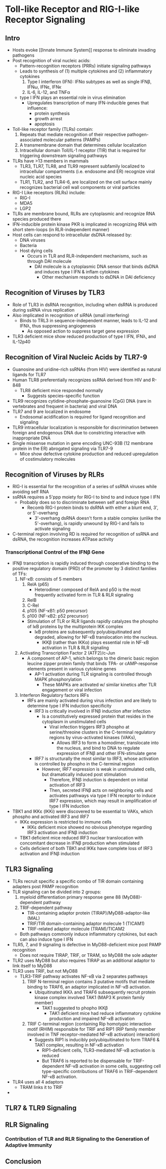 # Toll-like Receptor and RIG-I-like Receptor Signaling

## Intro
- Hosts evoke [[Innate Immune System]] response to eliminate invading pathogens
- Post recognition of viral nucleic acids:
	- Pattern-recognition receptors (PRRs) initiate signaling pathways
	- Leads to synthesis of  (1) multiple cytokines and (2) inflammatory cytokines
		1. Type I interferon (IFN): IFNα subtypes as well as single IFNβ, IFNω, IFNε, IFNκ 
		2. IL-6, IL-12, and TNFα
	- type I IFN plays an essential role in virus elimination
		- Upregulates transcription of many IFN-inducible genes that influence:
			- protein synthesis
			- growth arrest
			- apoptosis
- Toll-like receptor family (TLRs) contain:
	1. Repeats that mediate recognition of their respective pathogen-associated molecular patterns (PAMPs)
	2. A transmembrane domain that determines cellular localization
	3. Intracellular domain Toll/IL-1 receptor (TIR) that is required for triggering downstream signaling pathways
- TLRs have >13 members in mammals
	- TLR3, TLR7, TLR8, and TLR9 represent subfamily localized to intracellular compartments (i.e. endosome and ER) recognize viral nucleic acid species
	- TLR1, TLR2, and TLR4-6, are localized on the cell surface mainly recognizes bacterial cell wall components or viral particles
- RIG-I Like receptors (RLRs) include:
	- RIG-I
	- MDA5
	- LGP2
- TLRs are membrane bound, RLRs are cytoplasmic and recognize RNA species produced there
- IFN-inducible protein kinase PKR is implicated in recognizing RNA with short stem-loops (in RLR-independent manner)
- Host cells can respond to intracellular dsDNA released by:
	- DNA viruses
	- Bacteria
	- Host dying cells
		- Occurs in TLR and RLR-independent mechanisms, such as through DAI molecule
			- DAI molecule is a cytoplasmic DNA sensor that binds dsDNA and induces type I IFN & inflam cytokines
				- Other mechanism responds to dsDNA in DAI deficiency
## Recognition of Viruses by TLR3
- Role of TLR3 in dsRNA recognition, including when dsRNA is produced during ssRNA virus replication
- Also implicated in recognition of siRNA (small interfering)
	- Binds to TRL3 in sequence-independent manner, leads to IL-12 and IFNλ, thus suppressing angiogenesis
		- As opposed action to suppress target gene expression
- TLR3 deficient mice show reduced production of type I IFN, IFNλ, and IL-12p40
## Recognition of Viral Nucleic Acids by TLR7-9
- Guanosine and uridine-rich ssRNAs (from HIV) were identified as natural ligands for TLR7
- Human TLR8 preferentially recognizes ssRNA derived from HIV and R-848
	- TLR8 deficient mice responded normally
		- Suggests species-specific function
- TLR9 recognizes cytidine-phosphate-guanosine (CpG) DNA (rare in vertebrates and frequent in bacteria) and viral DNA
- TLR7 and 9 are localized in endosome
	- Endosomal acidification is required for ligand recognition and signaling
- TLR9 intracellular localization is responsible for discrimination between foreign and endogenous DNA due to constricting interactive with inappropriate DNA
- Single missense mutation in gene encoding UNC-93B (12 membrane protein in the ER) abrogated signaling via TLR7-9
	- Mice show defective cytokine production and reduced upregulation of costimulatory molecules
## Recognition of Viruses by RLRs
- RIG-I is essential for the recognition of a series of ssRNA viruses while avoiding self RNA
- ssRNA requires a 5'ppp moiety for RIG-I to bind to and induce type I IFN
	- Probably does so to discriminate between self and foreign RNA
		- Recomb RIG-I protein binds to dsRNA with either a blunt end, 3', or 5'-overhang
			- 3'-overhang dsRNA doesn't form a stable complex (unlike the 5'-overhang), is rapidly unwound by RIG-I and fails to activate signaling
- C-terminal region involving RD is required for recognition of ssRNA and dsRNA, the recognition increases ATPase activity
### Transcriptional Control of the IFNβ Gene
- IFNβ transcription is rapidly induced through cooperative binding to the positive regulatory domain (PRD) of the promoter by 3 distinct families of TFs:
	1. NF-κB: consists of 5 members
		1. RelA (p65)
			- Heterodimer composed of RelA and p50 is the most frequently activated form in TLR & RLR signaling
		2. RelB
		3. C-Rel
		4. p105 (NF-κB1: p50 precursor)
		5. p100 (NF-κB2: p52 precursor)
		- Stimulation of TLR or RLR ligands rapidly catalyzes the phospho of IκB proteins by the multiprotein IKK complex
			- IκB proteins are subsequently polyubiquitinated and degraded, allowing for NF-κB translocation into the nucleus. 
				- IKKβ (rather than IKKα) plays essential role in NF-κB activation in TLR & RLR signaling
	2. Activating Transcription Factor 2 (ATF2)/c-Jun
		- A component of AP-1, which belongs to the dimeric basic region leucine zipper protein family that binds TPA- or cAMP-response elements present in various cytokine genes
			- AP-1 activation during TLR signaling is controlled through MAPK phosphorylation 
				- These MAPKs are activated w/ similar kinetics after TLR engagement or viral infection
	3. Interferon Regulatory factors IRFs
		- IRFs are mainly activated during virus infection and are likely to determine type I IFN induction specificity
			- IRF3 is critically involved in IFNβ induction after infection
				- Is a constitutively expressed protein that resides in the cytoplasm in unstimulated cells 
					- Viral infection triggers IRF3 phospho at serine/threoine clusters in the C-terminal regulatory regions by virus-activated kinases (VAKs), 
						- Allows IRF3 to form a homodimer, translocate into the nucleus, and bind to DNA to regulate expression of IFNβ and other IFN-stimulate gene 
			- IRF7 is structurally the most similar to IRF3, whose activation is controlled by phospho in the C-terminal region
				- However, IRF7 expression is weak in unstimulated cells, but dramatically induced post stimulation
					- Therefore, IFNβ induction is dependent on initial activation of IRF3
					- Then, secreted IFNβ acts on neighboring cells and activates pathways via type I IFN receptor to induce IRF7 expression, which may result in amplification of type I IFN induction
- TBK1 and IKKε (IKKi) were discovered to be essential to VAKs, which phospho and activated IRF3 and IRF7
	- IKKε expression is restricted to immune cells
		- IKKε deficient mice showed no obvious phenotype regarding IRF3 activation and IFNβ induction
	- TBK1 deficient mice reduced IRF3 nuclear translocation with concomitant decrease in IFNβ production when stimulated
	- Cells deficient of both TBK1 and IKKε have complete loss of IRF3 activation and IFNβ induction
## TLR3 Signaling
- TLRs recruit specific a specific combo of TIR domain containing adapters post PAMP recognition
- TLR signaling can be divided into 2 groups:
	1. myeloid differentiation primary response gene 88 (MyD88)- dependent pathway
	2. TRIF-dependent pathway
		- TIR-containing adaptor protein (TIRAP)/MyD88-adaptor-like (MAL)
		- TRIF/TIR domain-containing adaptor molecule 1 (TICAM1)
		- TRIF-related adaptor molecule (TRAM)/TICAM2
	- Both pathways commonly induce inflammatory cytokines, but each can also induce type I IFN 
- TLR5, 7, and 9 signaling is defective in MyD88-deficient mice post PAMP recognition 
	- Does not require TIRAP, TRIF, or TRAM, so MyD88 the sole adapter
- TLR2 uses MyD88 but also requires TIRAP as an additional adaptor to link itself to MyD88
- TLR3 uses TRIF, but not MyD88
	- TLR3-TRIF pathway activates NF-κB via 2 separates pathways
		1. TRIF N-terminal region contains 3 putative motifs that mediate binding to TRAF6, an adaptor implicated in NF-κB activation. 
			- Ubiquitinated IKKλ and TRAF6 subsequently recruit protein kinase complex involved TAK1 (MAP3 K protein family member)
				- TAK1 suggested to phopho IKKβ
					- TAK1 deficient mice had reduce inflammatory cytokine production and impaired NF-κB activation
		2. TRIF C-terminal region (containing Rip homotypic interaction motif (RHIM) responsible for TRIF and RIP1 (RIP family member involved in TNF receptor-mediated NF-κB activation) interaction)
			- Suggests RIP1 is inducibly polyubiquitinated to form TRAF6 & TAK1 complex, resulting in  NF-κB activation
				- RIP1-deficient cells, TLR3-mediated NF-κB activation is reduced
				- But TRAF6 is reported to be dispensable for TRIF-dependent NF-κB activation in some cells, suggesting cell type-specific contributions of TRAF6 in TRIF-dependent NF-κB activation.
- TLR4 uses all 4 adaptors
	- TRAM links it to TRIF
- 
## TLR7 & TLR9 Signaling
## RLR Signaling
### Contribution of TLR and RLR Signaling to the Generation of Adaptive Immunity
## Conclusion